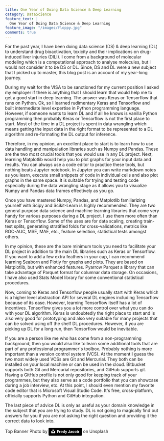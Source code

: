 ```yaml
---
title: One Year of Doing Data Science & Deep Learning
category: DataScience
feature_text: |
  One Year of Doing Data Science & Deep Learning
feature_image: "/images/floppy.jpg"
comments: true
---
```


For the past year, I have been doing data science (DS) & deep learning (DL) to understand drug bioactivation, toxicity and their implications on drug-induced liver injuries (DILI). I come from a background of molecular modeling which is a computational approach to analyse molecules, but I would not consider it to be DS or  DL. Since, DS and DL were a new subject that I picked up to master, this blog post is an account of my year-long journey. 

During my wait for the VISA to be sanctioned for my current position I asked my employer if there is anything that I should learn that would help me to get a good start in deep learning. The answer was Keras or Tensorflow that runs on Python. Ok, so I learned rudimentary Keras and Tensorflow and built intermediate level expertise in Python programming language. However, if someone wants to learn DL and if all he knows is vanilla Python programming then probably Keras or Tensorflow is not the first place to start. Most of the time in a DL project is spent in data wrangling which means getting the input data in the right format to be represented to a DL algorithm and re-formating the DL output for inference. 

Therefore, in my opinion, an excellent place to start is to learn how to use data handling and manipulation libraries such as Numpy and Pandas. These are the two most crucial tools that you would use in any DL project. Next, learning Matplotlib would help you to plot graphs for your input data and results. You can always use a code editor to practice these tools, but nothing beats Jupyter notebook. In Jupyter you can write markdown notes as you learn, execute small snippets of code in individual cells and also plot graphs in the same space. It is suitable for trying and testing code especially during the data wrangling stage as it allows you to visualize Numpy and Pandas data frames effectively as you go.

Once you have mastered Numpy, Pandas, and Matplotlib familiarizing yourself with Scipy and Scikit-Learn is highly recommended. They are two general purpose data science and machine learning libraries that come very handy for various purposes during a DL project. I use them more often than Keras or Tensorflow. Some of the uses are for data scaling, creating train-test splits, generating stratified folds for cross-validations, metrics like ROC-AUC, MSE, MAE, etc., feature selection, statistical tests amongst others. 

In my opinion, these are the bare minimum tools you need to facilitate your DL project in addition to the main DL libraries such as Keras or Tensorflow. If you want to add a few extra feathers in your cap, I can recommend learning Seaborn and Plotly for graphs and plots. They are based on Matplotlib, but with enhanced features.  Pyarrow Parquet a library that can take advantage of Parquet format for columnar data storage. On occasions, I have also used Stats Model library for some conventional statistical procedures. 

Now, coming to Keras and Tensorflow people usually start with Keras which is a higher level abstraction API for several DL engines including Tensorflow because of its ease. However, learning Tensorflow itself has a lot of incentives. Tensorflow gives you a lot more control over what you can do with your DL algorithm. Keras is undoubtedly the right place to start and is also very good for prototyping and also very suitable for many projects that can be solved using off the shelf DL procedures. However, if you are picking up DL for a long run, then Tensorflow would be inevitable. 

If you are a person like me who has come from a non-programming background, then you would also like to learn some additional tools that are part of any professional programmer's toolbox. Probably nothing is more important than a version control system (VCS). At the moment I guess the two most widely used VCSs are Git and Mercurial. They both can be installed on your local machine or can be used in the cloud. Bitbucket supports both Git and Mercurial repositories, and GitHub supports git. Having a GitHub profile is not only good for keeping track of your programmes, but they also serve as a code portfolio that you can showcase during a job interview, etc. At this point, I should even mention my favorite code editor that is Microsoft Visual Studio Code. It's free, cross-platform, officially supports Python and GitHub integration.

The last piece of advice DL is only as useful as your domain knowledge in the subject that you are trying to study. DL is not going to magically find out answers for you if you are not asking the right question and providing it the correct data to look into.

Top Banner Photo by 
<a style="background-color:black;color:white;text-decoration:none;padding:4px 6px;font-family:-apple-system, BlinkMacSystemFont, &quot;San Francisco&quot;, &quot;Helvetica Neue&quot;, Helvetica, Ubuntu, Roboto, Noto, &quot;Segoe UI&quot;, Arial, sans-serif;font-size:12px;font-weight:bold;line-height:1.2;display:inline-block;border-radius:3px" href="https://unsplash.com/@thefredyjacob?utm_medium=referral&amp;utm_campaign=photographer-credit&amp;utm_content=creditBadge" target="_blank" rel="noopener noreferrer" title="Download free do whatever you want high-resolution photos from Fredy Jacob"><span style="display:inline-block;padding:2px 3px"><svg xmlns="http://www.w3.org/2000/svg" style="height:12px;width:auto;position:relative;vertical-align:middle;top:-2px;fill:white" viewBox="0 0 32 32"><title>unsplash-logo</title><path d="M10 9V0h12v9H10zm12 5h10v18H0V14h10v9h12v-9z"></path></svg></span><span style="display:inline-block;padding:2px 3px">Fredy Jacob</span></a> on Unsplash
